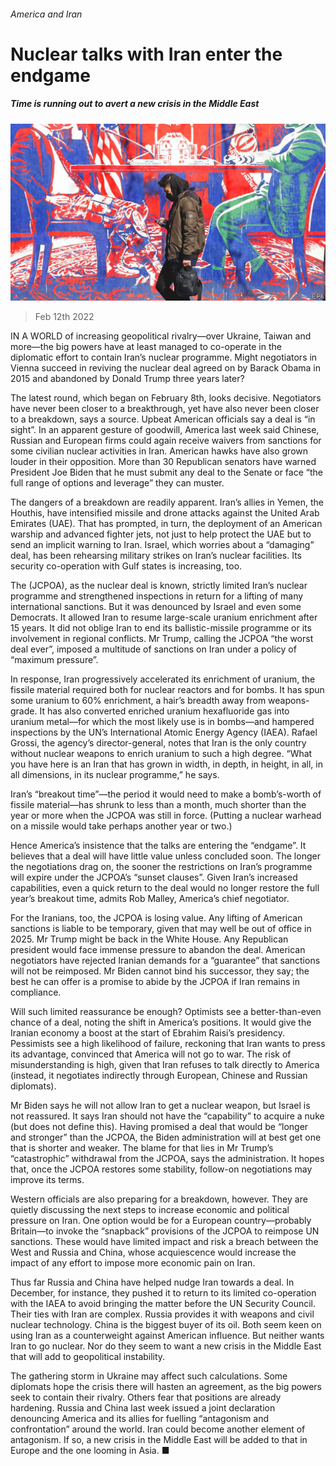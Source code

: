 ###### America and Iran

# Nuclear talks with Iran enter the endgame 

##### Time is running out to avert a new crisis in the Middle East 

![image](images/20220212_map001.jpg) 

> Feb 12th 2022 

IN A WORLD of increasing geopolitical rivalry—over Ukraine, Taiwan and more—the big powers have at least managed to co-operate in the diplomatic effort to contain Iran’s nuclear programme. Might negotiators in Vienna succeed in reviving the nuclear deal agreed on by Barack Obama in 2015 and abandoned by Donald Trump three years later?

The latest round, which began on February 8th, looks decisive. Negotiators have never been closer to a breakthrough, yet have also never been closer to a breakdown, says a source. Upbeat American officials say a deal is “in sight”. In an apparent gesture of goodwill, America last week said Chinese, Russian and European firms could again receive waivers from sanctions for some civilian nuclear activities in Iran. American hawks have also grown louder in their opposition. More than 30 Republican senators have warned President Joe Biden that he must submit any deal to the Senate or face “the full range of options and leverage” they can muster.


The dangers of a breakdown are readily apparent. Iran’s allies in Yemen, the Houthis, have intensified missile and drone attacks against the United Arab Emirates (UAE). That has prompted, in turn, the deployment of an American warship and advanced fighter jets, not just to help protect the UAE but to send an implicit warning to Iran. Israel, which worries about a “damaging” deal, has been rehearsing military strikes on Iran’s nuclear facilities. Its security co-operation with Gulf states is increasing, too.

The  (JCPOA), as the nuclear deal is known, strictly limited Iran’s nuclear programme and strengthened inspections in return for a lifting of many international sanctions. But it was denounced by Israel and even some Democrats. It allowed Iran to resume large-scale uranium enrichment after 15 years. It did not oblige Iran to end its ballistic-missile programme or its involvement in regional conflicts. Mr Trump, calling the JCPOA “the worst deal ever”, imposed a multitude of sanctions on Iran under a policy of “maximum pressure”.

In response, Iran progressively accelerated its enrichment of uranium, the fissile material required both for nuclear reactors and for bombs. It has spun some uranium to 60% enrichment, a hair’s breadth away from weapons-grade. It has also converted enriched uranium hexafluoride gas into uranium metal—for which the most likely use is in bombs—and hampered inspections by the UN’s International Atomic Energy Agency (IAEA). Rafael Grossi, the agency’s director-general, notes that Iran is the only country without nuclear weapons to enrich uranium to such a high degree. “What you have here is an Iran that has grown in width, in depth, in height, in all, in all dimensions, in its nuclear programme,” he says.

Iran’s “breakout time”—the period it would need to make a bomb’s-worth of fissile material—has shrunk to less than a month, much shorter than the year or more when the JCPOA was still in force. (Putting a nuclear warhead on a missile would take perhaps another year or two.)

Hence America’s insistence that the talks are entering the “endgame”. It believes that a deal will have little value unless concluded soon. The longer the negotiations drag on, the sooner the restrictions on Iran’s programme will expire under the JCPOA’s “sunset clauses”. Given Iran’s increased capabilities, even a quick return to the deal would no longer restore the full year’s breakout time, admits Rob Malley, America’s chief negotiator.

For the Iranians, too, the JCPOA is losing value. Any lifting of American sanctions is liable to be temporary, given that  may well be out of office in 2025. Mr Trump might be back in the White House. Any Republican president would face immense pressure to abandon the deal. American negotiators have rejected Iranian demands for a “guarantee” that sanctions will not be reimposed. Mr Biden cannot bind his successor, they say; the best he can offer is a promise to abide by the JCPOA if Iran remains in compliance.

Will such limited reassurance be enough? Optimists see a better-than-even chance of a deal, noting the shift in America’s positions. It would give the Iranian economy a boost at the start of Ebrahim Raisi’s presidency. Pessimists see a high likelihood of failure, reckoning that Iran wants to press its advantage, convinced that America will not go to war. The risk of misunderstanding is high, given that Iran refuses to talk directly to America (instead, it negotiates indirectly through European, Chinese and Russian diplomats).

Mr Biden says he will not allow Iran to get a nuclear weapon, but Israel is not reassured. It says Iran should not have the “capability” to acquire a nuke (but does not define this). Having promised a deal that would be “longer and stronger” than the JCPOA, the Biden administration will at best get one that is shorter and weaker. The blame for that lies in Mr Trump’s “catastrophic” withdrawal from the JCPOA, says the administration. It hopes that, once the JCPOA restores some stability, follow-on negotiations may improve its terms.

Western officials are also preparing for a breakdown, however. They are quietly discussing the next steps to increase economic and political pressure on Iran. One option would be for a European country—probably Britain—to invoke the “snapback” provisions of the JCPOA to reimpose UN sanctions. These would have limited impact and risk a breach between the West and Russia and China, whose acquiescence would increase the impact of any effort to impose more economic pain on Iran.

Thus far Russia and China have helped nudge Iran towards a deal. In December, for instance, they pushed it to return to its limited co-operation with the IAEA to avoid bringing the matter before the UN Security Council. Their ties with Iran are complex. Russia provides it with weapons and civil nuclear technology. China is the biggest buyer of its oil. Both seem keen on using Iran as a counterweight against American influence. But neither wants Iran to go nuclear. Nor do they seem to want a new crisis in the Middle East that will add to geopolitical instability.

The gathering storm in Ukraine may affect such calculations. Some diplomats hope the crisis there will hasten an agreement, as the big powers seek to contain their rivalry. Others fear that positions are already hardening. Russia and China last week issued a joint declaration denouncing America and its allies for fuelling “antagonism and confrontation” around the world. Iran could become another element of antagonism. If so, a new crisis in the Middle East will be added to that in Europe and the one looming in Asia. ■

